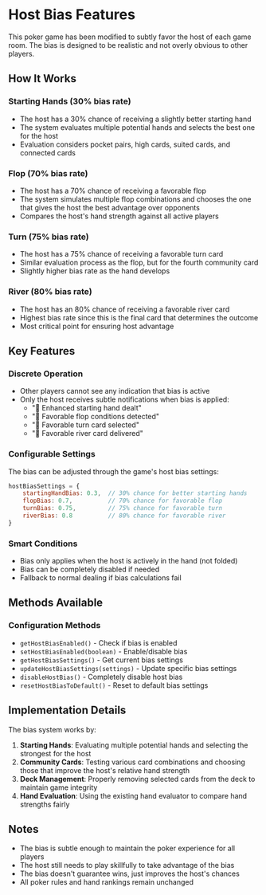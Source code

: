# Host Bias Features

This poker game has been modified to subtly favor the host of each game room. The bias is designed to be realistic and not overly obvious to other players.

## How It Works

### Starting Hands (30% bias rate)
- The host has a 30% chance of receiving a slightly better starting hand
- The system evaluates multiple potential hands and selects the best one for the host
- Evaluation considers pocket pairs, high cards, suited cards, and connected cards

### Flop (70% bias rate)
- The host has a 70% chance of receiving a favorable flop
- The system simulates multiple flop combinations and chooses the one that gives the host the best advantage over opponents
- Compares the host's hand strength against all active players

### Turn (75% bias rate)
- The host has a 75% chance of receiving a favorable turn card
- Similar evaluation process as the flop, but for the fourth community card
- Slightly higher bias rate as the hand develops

### River (80% bias rate)
- The host has an 80% chance of receiving a favorable river card
- Highest bias rate since this is the final card that determines the outcome
- Most critical point for ensuring host advantage

## Key Features

### Discrete Operation
- Other players cannot see any indication that bias is active
- Only the host receives subtle notifications when bias is applied:
  - "🎯 Enhanced starting hand dealt"
  - "🎯 Favorable flop conditions detected"
  - "🎯 Favorable turn card selected"
  - "🎯 Favorable river card delivered"

### Configurable Settings
The bias can be adjusted through the game's host bias settings:

```javascript
hostBiasSettings = {
    startingHandBias: 0.3,  // 30% chance for better starting hands
    flopBias: 0.7,          // 70% chance for favorable flop
    turnBias: 0.75,         // 75% chance for favorable turn
    riverBias: 0.8          // 80% chance for favorable river
}
```

### Smart Conditions
- Bias only applies when the host is actively in the hand (not folded)
- Bias can be completely disabled if needed
- Fallback to normal dealing if bias calculations fail

## Methods Available

### Configuration Methods
- `getHostBiasEnabled()` - Check if bias is enabled
- `setHostBiasEnabled(boolean)` - Enable/disable bias
- `getHostBiasSettings()` - Get current bias settings
- `updateHostBiasSettings(settings)` - Update specific bias settings
- `disableHostBias()` - Completely disable host bias
- `resetHostBiasToDefault()` - Reset to default bias settings

## Implementation Details

The bias system works by:

1. **Starting Hands**: Evaluating multiple potential hands and selecting the strongest for the host
2. **Community Cards**: Testing various card combinations and choosing those that improve the host's relative hand strength
3. **Deck Management**: Properly removing selected cards from the deck to maintain game integrity
4. **Hand Evaluation**: Using the existing hand evaluator to compare hand strengths fairly

## Notes

- The bias is subtle enough to maintain the poker experience for all players
- The host still needs to play skillfully to take advantage of the bias
- The bias doesn't guarantee wins, just improves the host's chances
- All poker rules and hand rankings remain unchanged 